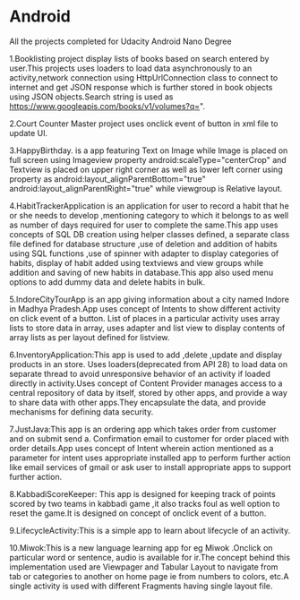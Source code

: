 # Android
All the projects completed for Udacity Android Nano Degree

1.Booklisting project display lists of books based on search entered by user.This projects uses loaders to load data  asynchronously to an activity,network connection using HttpUrlConnection class to connect to internet and get JSON response which is further stored in book objects using JSON objects.Search string is used as https://www.googleapis.com/books/v1/volumes?q=".

2.Court Counter Master project uses onclick event of button in xml file to update UI.

3.HappyBirthday. is a app featuring Text on Image while Image is placed on full screen using Imageview property android:scaleType="centerCrop" and Textview is placed on upper right corner as well as lower left corner using property as android:layout_alignParentBottom="true"
android:layout_alignParentRight="true" while viewgroup is Relative layout.

4.HabitTrackerApplication is an application for user to record a habit that he or she needs to develop ,mentioning category to which it belongs to as well as number of days required for user to complete the same.This app uses concepts of SQL DB creation using helper classes defined, a separate class file defined for database structure ,use of deletion and addition of habits using SQL functions ,use of spinner with adapter to display categories of habits, display of habit added using textviews and view groups while addition and saving of new habits in database.This app also used menu options to add dummy data and delete habits in bulk.

5.IndoreCityTourApp is an app giving information	about a city named Indore in Madhya Pradesh.App uses concept of Intents to show different activity on click event of a button.
List of places in a particular activity uses array lists to store data in array, uses adapter and list view to display contents of array lists as per layout defined for listview.

6.InventoryApplication:This app is used to add ,delete ,update and display products in an store. Uses loaders(deprecated from API 28) to load data on separate thread to avoid unresponsive	behavior of an activity if loaded directly in activity.Uses concept of Content Provider manages access to a central repository of data by itself, stored by other apps, and provide a way to share data with other apps.They encapsulate the data, and provide mechanisms for defining data security. 

7.JustJava:This app is an ordering app which takes order from customer and on submit send a. Confirmation email to customer for order placed with order details.App uses concept of Intent wherein action mentioned as a parameter for intent uses appropriate installed app to perform further action like email services of gmail or ask user to install appropriate apps to support further action.

8.KabbadiScoreKeeper: This app is designed for keeping track of points scored by two teams in kabbadi game ,it also tracks foul as well option to reset the game.It is designed on concept of onclick event of a button.

9.LifecycleActivity:This is a simple app to learn about lifecycle of an activity.

10.Miwok:This is a new language learning app for eg Miwok .Onclick on particular word or sentence, audio is available for ir.The concept behind this implementation used are Viewpager and Tabular Layout to navigate from tab or categories to another on home page ie from numbers to colors, etc.A single activity is used with different Fragments having single layout file.
